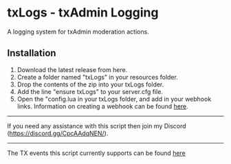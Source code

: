 # txLogs - txAdmin Logging
A logging system for txAdmin moderation actions.
## Installation
1. Download the latest release from here.
2. Create a folder named "txLogs" in your resources folder.
3. Drop the contents of the zip into your txLogs folder.
4. Add the line "ensure txLogs" to your server.cfg file.
5. Open the "config.lua in your txLogs folder, and add in your webhook links. Information on creating a webhook can be found [here](https://support.discord.com/hc/en-us/articles/228383668-Intro-to-Webhooks).

---

If you need any assistance with this script then join my Discord (https://discord.gg/CpcAAdqNEN/).

---

The TX events this script currently supports can be found [here](https://github.com/Solar-Scripts/txLogs/releases/tag/v1)
